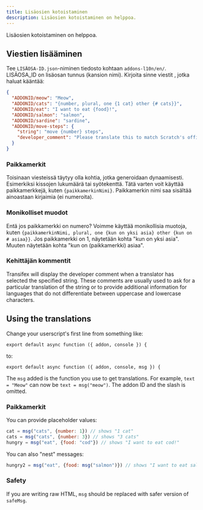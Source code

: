 ```yaml
---
title: Lisäosien kotoistaminen
description: Lisäosien kotoistaminen on helppoa.
---
```

Lisäosien kotoistaminen on helppoa.

## Viestien lisääminen
Tee `LISÄOSA-ID.json`-niminen tiedosto kohtaan `addons-l10n/en/`. LISÄOSA_ID on lisäosan tunnus (kansion nimi). Kirjoita sinne viestit , jotka haluat kääntää:

```json
{
  "ADDONID/meow": "Meow",
  "ADDONID/cats": "{number, plural, one {1 cat} other {# cats}}",
  "ADDONID/eat": "I want to eat {food}!",
  "ADDONID/salmon": "salmon",
  "ADDONID/sardine": "sardine",
  "ADDONID/move-steps": {
    "string": "move {number} steps",
    "developer_comment": "Please translate this to match Scratch's official translation for the block."
  }
}
```

### Paikkamerkit
Toisinaan viesteissä täytyy olla kohtia, jotka generoidaan dynaamisesti. Esimerkiksi kissojen lukumäärä tai syötekenttä. Tätä varten voit käyttää paikkamerkkejä, kuten `{paikkamerkinNimi}`. Paikkamerkin nimi saa sisältää ainoastaan kirjaimia (ei numeroita).

### Monikolliset muodot
Entä jos paikkamerkki on numero? Voimme käyttää monikollisia muotoja, kuten `{paikkamerkinNimi, plural, one {kun on yksi asia} other {kun on # asiaa}}`. Jos paikkamerkki on 1, näytetään kohta "kun on yksi asia". Muuten näytetään kohta "kun on (paikkamerkki) asiaa".

### Kehittäjän kommentit

Transifex will display the developer comment when a translator has selected the specified string. These comments are usually used to ask for a particular translation of the string or to provide additional information for languages that do not differentiate between uppercase and lowercase characters.

## Using the translations
Change your userscript's first line from something like:
```
export default async function ({ addon, console }) {
```

to:
```
export default async function ({ addon, console, msg }) {
```

The `msg` added is the function you use to get translations. For example, `text = "Meow"` can now be `text = msg("meow")`. The addon ID and the slash is omitted.

### Paikkamerkit
You can provide placeholder values:
```js
cat = msg("cats", {number: 1}) // shows "1 cat"
cats = msg("cats", {number: 3}) // shows "3 cats"
hungry = msg("eat", {food: "cod"}) // shows "I want to eat cod!"
```

You can also "nest" messages:
```js
hungry2 = msg("eat", {food: msg("salmon")}) // shows "I want to eat salmon!"
```

### Safety
If you are writing raw HTML, `msg` should be replaced with safer version of `safeMsg`.
